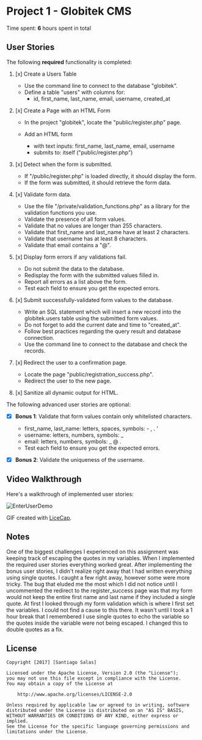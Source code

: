 # Project 1 - Globitek CMS

Time spent: **6** hours spent in total

## User Stories

The following **required** functionality is completed:

1. [x]  Create a Users Table

    * Use the command line to connect to the database "globitek".
    * Define a table "users" with columns for:
        * id, first_name, last_name, email, username, created_at
  

2. [x] Create a Page with an HTML Form
	* In the project "globitek", locate the "public/register.php" page.
	* Add an HTML form

    	* with text inputs: first_name, last_name, email, username
    	* submits to: itself ("public/register.php")
3. [x] Detect when the form is submitted.

    * If "/public/register.php" is loaded directly, it should display the form.
    * If the form was submitted, it should retrieve the form data.

4. [x] Validate form data.

    * Use the file "/private/validation_functions.php" as a library for the validation functions you use.
    * Validate the presence of all form values.
    * Validate that no values are longer than 255 characters.
    * Validate that first_name and last_name have at least 2 characters.
    * Validate that username has at least 8 characters.
    * Validate that email contains a "@".

5. [x] Display form errors if any validations fail.

    * Do not submit the data to the database.
    * Redisplay the form with the submitted values filled in.
    * Report all errors as a list above the form.
    * Test each field to ensure you get the expected errors.
6. [x] Submit successfully-validated form values to the database.

    * Write an SQL statement which will insert a new record into the globitek.users table using the submitted form values.
    * Do not forget to add the current date and time to "created_at".
    * Follow best practices regarding the query result and database connection.
    * Use the command line to connect to the database and check the records.

7. [x] Redirect the user to a confirmation page.

    * Locate the page "public/registration_success.php".
    * Redirect the user to the new page.

8. [x] Sanitize all dynamic output for HTML.


The following advanced user stories are optional:

* [x]  **Bonus 1**: Validate that form values contain only whitelisted characters.

    * first_name, last_name: letters, spaces, symbols: - , . '
    * username: letters, numbers, symbols: _
    * email: letters, numbers, symbols: _ @ .
    * Test each field to ensure you get the expected errors.


* [x]  **Bonus 2**: Validate the uniqueness of the username.



## Video Walkthrough

Here's a walkthrough of implemented user stories:

![EnterUserDemo](http://i.imgur.com/Z6zxDsg.gif "Video Walkthrough")

GIF created with [LiceCap](http://www.cockos.com/licecap/).

## Notes

One of the biggest challenges I experienced on this assignment was keeping track of escaping the quotes in my variables. When I implemented the required user stories everything worked great. After implementing the bonus user stories, I didn't realize right away that I had written everything using single quotes. I caught a few right away, however some were more tricky. The bug that eluded me the most which I did not notice until I uncommented the redirect to the register_success page was that my form would not keep the entire first name and last name if they included a single quote. At first I looked through my form validation which is where I first set the variables. I could not find a cause to this there. It wasn't until I took a 1 hour break that I remembered I use single quotes to echo the variable so the quotes inside the variable were not being escaped. I changed this to double quotes as a fix.

## License

    Copyright [2017] [Santiago Salas]

    Licensed under the Apache License, Version 2.0 (the "License");
    you may not use this file except in compliance with the License.
    You may obtain a copy of the License at

        http://www.apache.org/licenses/LICENSE-2.0

    Unless required by applicable law or agreed to in writing, software
    distributed under the License is distributed on an "AS IS" BASIS,
    WITHOUT WARRANTIES OR CONDITIONS OF ANY KIND, either express or implied.
    See the License for the specific language governing permissions and
    limitations under the License.